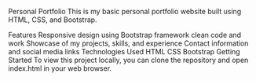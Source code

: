 Personal Portfolio
This is my basic personal portfolio website built using HTML, CSS, and Bootstrap.

Features
Responsive design using Bootstrap framework
clean code and work
Showcase of my projects, skills, and experience
Contact information and social media links
Technologies Used
HTML
CSS
Bootstrap
Getting Started
To view this project locally, you can clone the repository and open index.html in your web browser.
